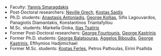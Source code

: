 * Faculty: [Yannis Smaragdakis](https://yanniss.github.io/) 
* Post-Doctoral researchers: [Neville Grech](https://www.nevillegrech.com/), [Kostas Saidis](http://cgi.di.uoa.gr/%7Esaiko/)
* Ph.D. students: [Anastasis Antoniadis](https://anantoni.github.io), [George Kollias](https://gr.linkedin.com/in/kolliasgeorgios), Sifis Lagouvardos, Panagiotis Diamantakis, Konstantinos Triantafyllou
* M.Sc. students: Markella Gioka, [Ilias Tsatiris](https://iliastsa.github.io/)
* Former Post-Doctoral researchers: [George Fourtounis](http://www.softlab.ntua.gr/%7Egfour/),  [George Kastrinis](http://gkastrinis.info/)
* Former Ph.D. students: [George Balatsouras](http://gbalats.github.io/), [Aggelos Biboudis](http://biboudis.github.io/),  [George Kastrinis](http://gkastrinis.info/), Efthymios Hadjimichael
* Former M.Sc. students: [Kostas Ferles](https://kferles.github.io/), Petros Pathoulas, Eirini Psallida
